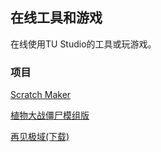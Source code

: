 ## 在线工具和游戏

在线使用TU Studio的工具或玩游戏。

### 项目

[Scratch Maker](/ScratchMaker/index.html)

[植物大战僵尸模组版](/plantvszonmod/index.html)

[再见极域(下载)](/byebyemythware.exe)
